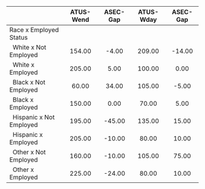 
|                      |    ATUS-Wend |     ASEC-Gap |    ATUS-Wday |     ASEC-Gap |
| -------------------- | :----------: | :----------: | :----------: | :----------: |
| Race x Employed Status |              |              |              |              |
| &nbsp;&nbsp;White x Not Employed |       154.00 |        -4.00 |       209.00 |       -14.00 |
| &nbsp;&nbsp;White x Employed |       205.00 |         5.00 |       100.00 |         0.00 |
| &nbsp;&nbsp;Black x Not Employed |        60.00 |        34.00 |       105.00 |        -5.00 |
| &nbsp;&nbsp;Black x Employed |       150.00 |         0.00 |        70.00 |         5.00 |
| &nbsp;&nbsp;Hispanic x Not Employed |       195.00 |       -45.00 |       135.00 |        15.00 |
| &nbsp;&nbsp;Hispanic x Employed |       205.00 |       -10.00 |        80.00 |        10.00 |
| &nbsp;&nbsp;Other x Not Employed |       160.00 |       -10.00 |       105.00 |        75.00 |
| &nbsp;&nbsp;Other x Employed |       225.00 |       -24.00 |        80.00 |        10.00 |

